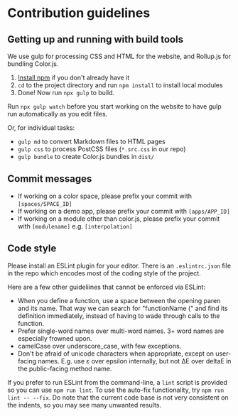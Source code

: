# Contribution guidelines

## Getting up and running with build tools

We use gulp for processing CSS and HTML for the website, and Rollup.js for bundling Color.js.

1. [Install npm](https://www.npmjs.com/get-npm) if you don't already have it
2. `cd` to the project directory and run `npm install` to install local modules
3. Done! Now run `npx gulp` to build.

Run `npx gulp watch` before you start working on the website to have gulp run automatically as you edit files.

Or, for individual tasks:

- `gulp md` to convert Markdown files to HTML pages
- `gulp css` to process PostCSS files (`*.src.css` in our repo)
- `gulp bundle` to create Color.js bundles in `dist/`

## Commit messages

- If working on a color space, please prefix your commit with `[spaces/SPACE_ID]`
- If working on a demo app, please prefix your commit with `[apps/APP_ID]`
- If working on a module other than color.js, please prefix your commit with `[modulename]` e.g. `[interpolation]`

## Code style

Please install an ESLint plugin for your editor. There is an `.eslintrc.json` file in the repo which encodes most of the coding style of the project.

Here are a few other guideliines that cannot be enforced via ESLint:

- When you define a function, use a space between the opening paren and its name. That way we can search for "functionName (" and find its definition immediately, instead of having to wade through calls to the function.
- Prefer single-word names over multi-word names. 3+ word names are especially frowned upon.
- camelCase over underscore_case, with few exceptions.
- Don't be afraid of unicode characters when appropriate, except on user-facing names. E.g. use ε over epsilon internally, but not ΔΕ over deltaE in the public-facing method name.

If you prefer to run ESLint from the command-line, a `lint` script is provided so you can use `npm run lint`. To use the auto-fix functionality, try `npm run lint -- --fix`.
Do note that the current code base is not very consistent on the indents, so you may see many unwanted results.
